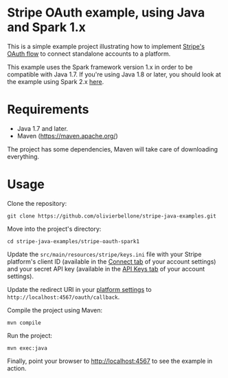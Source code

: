 # Stripe OAuth example, using Java and Spark 1.x

This is a simple example project illustrating how to implement [Stripe's OAuth flow](https://stripe.com/docs/connect/standalone-accounts) to connect standalone accounts to a platform.

This example uses the Spark framework version 1.x in order to be compatible with Java 1.7. If you're using Java 1.8 or later, you should look at the example using Spark 2.x [here](https://github.com/olivierbellone/stripe-java-examples/stripe-oauth-spark2).

Requirements
============

- Java 1.7 and later.
- Maven (<https://maven.apache.org/>)

The project has some dependencies, Maven will take care of downloading everything.

Usage
=====

Clone the repository:

    git clone https://github.com/olivierbellone/stripe-java-examples.git

Move into the project's directory:

    cd stripe-java-examples/stripe-oauth-spark1

Update the `src/main/resources/stripe/keys.ini` file with your Stripe platform's client ID (available in the [Connect tab](https://dashboard.stripe.com/account/applications/settings) of your account settings) and your secret API key (available in the [API Keys tab](https://dashboard.stripe.com/account/apikeys) of your account settings).

Update the redirect URI in your [platform settings](https://dashboard.stripe.com/account/applications/settings) to `http://localhost:4567/oauth/callback`.

Compile the project using Maven:

    mvn compile

Run the project:

    mvn exec:java

Finally, point your browser to <http://localhost:4567> to see the example in action.
